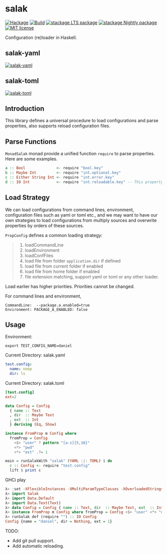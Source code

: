 # salak

[![Hackage](https://img.shields.io/hackage/v/salak.svg?logo=haskell)](https://hackage.haskell.org/package/salak)
[![Build](https://img.shields.io/travis/leptonyu/salak.svg?logo=travis)](https://travis-ci.org/leptonyu/salak)
[![stackage LTS package](http://stackage.org/package/salak/badge/lts)](http://stackage.org/lts/package/salak)
[![stackage Nightly package](http://stackage.org/package/salak/badge/nightly)](http://stackage.org/nightly/package/salak)
[![MIT license](https://img.shields.io/badge/license-MIT-blue.svg)](https://github.com/leptonyu/salak/blob/master/LICENSE)

Configuration (re)loader in Haskell.

## salak-yaml
[![salak-yaml](https://img.shields.io/hackage/v/salak-yaml.svg?logo=haskell)](https://hackage.haskell.org/package/salak-yaml)
## salak-toml
[![salak-toml](https://img.shields.io/hackage/v/salak-toml.svg?logo=haskell)](https://hackage.haskell.org/package/salak-toml)

## Introduction
This library defines a universal procedure to load configurations and parse properties, also supports reload configuration files.

## Parse Functions

`MonadSalak` monad provide a unified function `require` to parse properties. Here are some examples.

```Haskell
a :: Bool              <- require "bool.key"
b :: Maybe Int         <- require "int.optional.key"
c :: Either String Int <- require "int.error.key"
d :: IO Int            <- require "int.reloadable.key" -- This property can be changed by reloading configurations.
```

## Load Strategy
We can load configurations from command lines, environment, configuration files such as yaml or toml etc., and we may want to have our own strategies to load configurations from multiply sources and overwrite properties by orders of these sources.

`PropConfig` defines a common loading strategy:
> 1. loadCommandLine
> 2. loadEnvironment
> 3. loadConfFiles
> 4. load file from folder `application.dir` if defined
> 5. load file from current folder if enabled
> 6. load file from home folder if enabled
> 7. file extension matching, support yaml or toml or any other loader.

Load earlier has higher priorities. Priorities cannot be changed.

For command lines and environment, 
```
CommandLine:  --package.a.enabled=true
Environment: PACKAGE_A_ENABLED: false
```

## Usage

Environment:
```
export TEST_CONFIG_NAME=daniel
```
Current Directory:  salak.yaml
```YAML
test.config:
  name: noop
  dir: ls
```
Current Directory:  salak.toml
```TOML
[test.config]
ext=2
```

```Haskell
data Config = Config
  { name :: Text
  , dir  :: Maybe Text
  , ext  :: Int
  } deriving (Eq, Show)

instance FromProp m Config where
  fromProp = Config
    <$> "user" ? pattern "[a-z]{5,16}"
    <*> "pwd"
    <*> "ext" .?= 1

main = runSalakWith "salak" (YAML :|: TOML) $ do
  c :: Config <- require "test.config"
  lift $ print c
```

GHCi play
```Haskell
λ> :set -XFlexibleInstances -XMultiParamTypeClasses -XOverloadedStrings
λ> import Salak
λ> import Data.Default
λ> import Data.Text(Text)
λ> data Config = Config { name :: Text, dir  :: Maybe Text, ext  :: Int} deriving (Eq, Show)
λ> instance FromProp m Config where fromProp = Config <$> "user" <*> "dir" <*> "ext" .?= 1
λ> runSalak def (require "") :: IO Config
Config {name = "daniel", dir = Nothing, ext = 1}
```

TODO:
- Add git pull support.
- Add automatic reloading.

